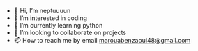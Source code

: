 - 👋 Hi, I’m neptuuuun
- 👀 I’m interested in coding
- 🌱 I’m currently learning python
- 💞️ I’m looking to collaborate on projects
- 📫 How to reach me by email marouabenzaoui48@gmail.com

<!---
neptuuuun/neptuuuun is a ✨ special ✨ repository because its `README.md` (this file) appears on your GitHub profile.
You can click the Preview link to take a look at your changes.
--->
